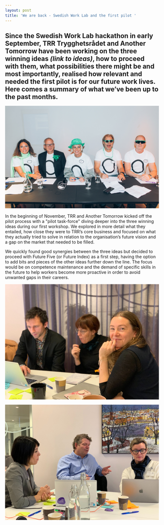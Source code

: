 ```yaml
---
layout: post
title: 'We are back - Swedish Work Lab and the first pilot '
---
```

## Since the Swedish Work Lab hackathon in early September, TRR Trygghetsrådet and Another Tomorrow have been working on the three winning ideas _(link to ideas)_, how to proceed with them, what possibilities there might be and most importantly, realised how relevant and needed the first pilot is for our future work lives. Here comes a summary of what we’ve been up to the past months.

![](/assets/media/uploads/anothertomorrow_swedishworklab_162.jpg "Remember these people? They are the ones who decided on three ideas to be further developed: Future Five, Swop-In and Recruiter Sims.")



In the beginning of November, TRR and Another Tomorrow kicked off the pilot process with a "pilot task-force" diving deeper into the three winning ideas during our first workshop. We explored in more detail what they entailed, how close they were to TRR’s core business and focused on what they actually tried to solve in relation to the organisation’s future vision and a gap on the market that needed to be filled. 

We quickly found good synergies between the three ideas but decided to proceed with Future Five (or Future Index) as a first step, having the option to add bits and pieces of the other ideas further down the line. The focus would be on competence maintenance and the demand of specific skills in the future to help workers become more proactive in order to avoid unwanted gaps in their careers. 

![](/assets/media/uploads/img_0894.jpg)

![](/assets/media/uploads/img_0896.jpg)
